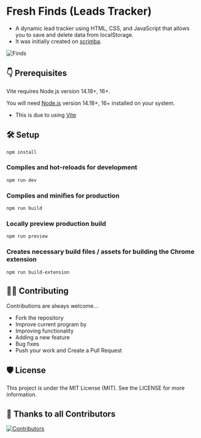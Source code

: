 Fresh Finds (Leads Tracker)
=== 

- A dynamic lead tracker using HTML, CSS, and JavaScript that allows you to save and delete data from localStorage.
- It was initially created on [scrimba](https://scrimba.com/learn/frontend).


![Finds](https://github.com/JavascriptDon/Fresh-Finds/assets/101202952/101046e3-83dd-4610-a9b7-d84173c7f684)


## 👇 Prerequisites
Vite requires Node.js version 14.18+, 16+. 

You will need [Node.js](https://nodejs.org) version 14.18+, 16+ installed on your system.
- This is due to using [Vite](https://vitejs.dev/)


## 🛠️ Setup

```
npm install
```

### Compiles and hot-reloads for development
```
npm run dev
```

### Compiles and minifies for production
```
npm run build
```

### Locally preview production build
```
npm run preview 
```

### Creates necessary build files / assets for building the Chrome extension
```
npm run build-extension
```

## 👨‍💻 Contributing

Contributions are always welcome...

 - Fork the repository
 - Improve current program by
 - Improving functionality
 - Adding a new feature
 - Bug fixes
 - Push your work and Create a Pull Request
 
## 🛡️ License
 
This project is under the MIT License (MIT). See the LICENSE for more information.

## 💪 Thanks to all Contributors

[![Contributors](https://contrib.rocks/image?repo=JavascriptDon/Social-Media-Blocks-Extension)](https://github.com/JavascriptDon/Social-Media-Blocks-Extension/graphs/contributors)
